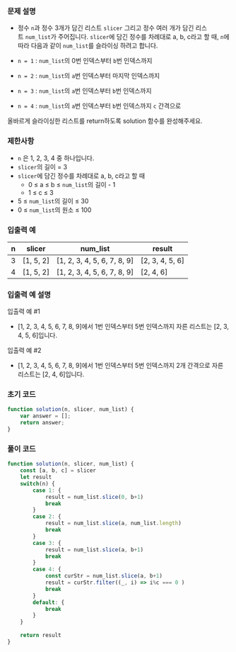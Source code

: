 ### 문제 설명

- 정수 `n`과 정수 3개가 담긴 리스트 `slicer` 그리고 정수 여러 개가 담긴 리스트 `num_list`가 주어집니다. `slicer`에 담긴 정수를 차례대로 a, b, c라고 할 때, `n`에 따라 다음과 같이 `num_list`를 슬라이싱 하려고 합니다.

- `n = 1` : `num_list`의 0번 인덱스부터 `b`번 인덱스까지
- `n = 2` : `num_list`의 `a`번 인덱스부터 마지막 인덱스까지
- `n = 3` : `num_list`의 `a`번 인덱스부터 `b`번 인덱스까지
- `n = 4` : `num_list`의 `a`번 인덱스부터 `b`번 인덱스까지 `c` 간격으로

올바르게 슬라이싱한 리스트를 return하도록 solution 함수를 완성해주세요.

### 제한사항

- `n` 은 1, 2, 3, 4 중 하나입니다.
- `slicer`의 길이 = 3
- `slicer`에 담긴 정수를 차례대로 a, b, c라고 할 때
    - 0 ≤ a ≤ b ≤ `num_list`의 길이 - 1
    - 1 ≤ c ≤ 3
- 5 ≤ `num_list`의 길이 ≤ 30
- 0 ≤ `num_list`의 원소 ≤ 100

### 입출력 예

| n | slicer | num_list | result |
| --- | --- | --- | --- |
| 3 | [1, 5, 2] | [1, 2, 3, 4, 5, 6, 7, 8, 9] | [2, 3, 4, 5, 6] |
| 4 | [1, 5, 2] | [1, 2, 3, 4, 5, 6, 7, 8, 9] | [2, 4, 6] |

### 입출력 예 설명

입출력 예 #1
- [1, 2, 3, 4, 5, 6, 7, 8, 9]에서 1번 인덱스부터 5번 인덱스까지 자른 리스트는 [2, 3, 4, 5, 6]입니다.

입출력 예 #2
- [1, 2, 3, 4, 5, 6, 7, 8, 9]에서 1번 인덱스부터 5번 인덱스까지 2개 간격으로 자른 리스트는 [2, 4, 6]입니다.

### 초기 코드

```jsx
function solution(n, slicer, num_list) {
    var answer = [];
    return answer;
}
```

### 풀이 코드

```jsx
function solution(n, slicer, num_list) {
    const [a, b, c] = slicer
    let result
    switch(n) {
        case 1: {
            result = num_list.slice(0, b+1)
            break
        }
        case 2: {
            result = num_list.slice(a, num_list.length)
            break
        }
        case 3: {
            result = num_list.slice(a, b+1)
            break
        }
        case 4: {
            const curStr = num_list.slice(a, b+1)
            result = curStr.filter((_, i) => i%c === 0 )
            break
        }
        default: {
            break
        }
    }
    
    return result
}
```